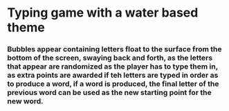 # Typing game with a water based theme

### Bubbles appear containing letters float to the surface from the bottom of the screen, swaying back and forth, as the letters that appear are randomized as the player has to type them in, as extra points are awarded if teh letters are typed in order as to produce a word, if a word is produced, the final letter of the previous word can be used as the new starting point for the new word.
